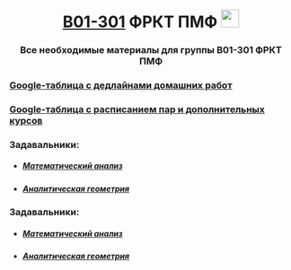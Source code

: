 <h1 align="center"> <a href="https://t.me/+U8C9eHqeNKoxZDli" target="_blank">B01-301</a> ФРКТ ПМФ 
<img src="https://github.com/Volkodav07/B01-301/blob/main/logo.png" height="32"/></h1>
<h3 align="center">Все необходимые материалы для группы B01-301 ФРКТ ПМФ</h3>

<h3> <a href="https://docs.google.com/spreadsheets/d/1lxrZGSIz-qgB3IUCdPP20y19eYOQU5ldsk-IoPtHJTo/edit?usp=sharing)https://docs.google.com/spreadsheets/d/1lxrZGSIz-qgB3IUCdPP20y19eYOQU5ldsk-IoPtHJTo/edit?usp=sharing" target="_blank">Google-таблица с дедлайнами домашних работ </a></h3>

<h3> <a href="https://docs.google.com/spreadsheets/d/1lxrZGSIz-qgB3IUCdPP20y19eYOQU5ldsk-IoPtHJTo/edit?usp=sharing)https://docs.google.com/spreadsheets/d/1lxrZGSIz-qgB3IUCdPP20y19eYOQU5ldsk-IoPtHJTo/edit?usp=sharing" target="_blank"> Google-таблица с расписанием пар и дополнительных курсов </a></h3>

<h3> Задавальники: </h3>
<ul>
  <li><h5><a href="https://disk.yandex.ru/i/o_oD1Ixyws8L8A"> Математический анализ </a></h5></li>
  <li><h5><a href="https://disk.yandex.ru/i/egXLXNh4NKd0Pw"> Аналитическая геометрия </a></h5></li>
</ul>

<h3> Задавальники: </h3>
<ul>
  <li><h5><a href="https://disk.yandex.ru/d/8Bs9YhHWKAQtww"> Математический анализ </a></h5></li>
  <li><h5><a href="https://disk.yandex.ru/d/bryM5oRBwyxY4g"> Аналитическая геометрия </a></h5></li>
</ul>

